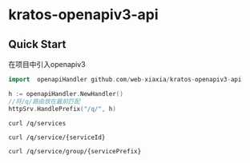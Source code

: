 # kratos-openapiv3-api

## Quick Start

在项目中引入openapiv3

```go
import	openapiHandler github.com/web-xiaxia/kratos-openapiv3-api

h := openapiHandler.NewHandler()
//将/q/路由放在最前匹配
httpSrv.HandlePrefix("/q/", h)
```

```shell
curl /q/services

curl /q/service/{serviceId}

curl /q/service/group/{servicePrefix}

```